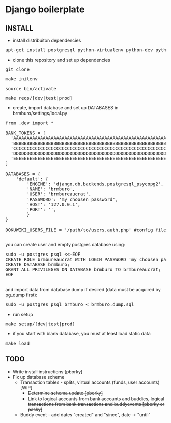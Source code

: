 Django boilerplate
==================

INSTALL
-------
 * install distribuiton dependencies
  <pre>apt-get install postgresql python-virtualenv python-dev python-crypto ipython python-sqlite python-psycopg2 python-yaml python-passlib</pre>
 * clone this repository and set up dependencies
  <pre>git clone <this repo> </pre>
  <pre>make initenv</pre>
  <pre>source bin/activate</pre>
  <pre>make reqs/[dev|test|prod]</pre>

 * create, import database and set up DATABASES in brmburo/settings/local.py
  <pre>
from .dev import *

BANK_TOKENS = [
  'AAAAAAAAAAAAAAAAAAAAAAAAAAAAAAAAAAAAAAAAAAAAAAAAAAAAAAAAAAAAAAAA',
  'BBBBBBBBBBBBBBBBBBBBBBBBBBBBBBBBBBBBBBBBBBBBBBBBBBBBBBBBBBBBBBBB',
  'CCCCCCCCCCCCCCCCCCCCCCCCCCCCCCCCCCCCCCCCCCCCCCCCCCCCCCCCCCCCCCCC',
  'DDDDDDDDDDDDDDDDDDDDDDDDDDDDDDDDDDDDDDDDDDDDDDDDDDDDDDDDDDDDDDDD',
  'EEEEEEEEEEEEEEEEEEEEEEEEEEEEEEEEEEEEEEEEEEEEEEEEEEEEEEEEEEEEEEEE',
]

DATABASES = {
    'default': {
        'ENGINE': 'django.db.backends.postgresql_psycopg2',
        'NAME': 'brmburo', 
        'USER': 'brmbureaucrat',
        'PASSWORD': 'my choosen password',
        'HOST': '127.0.0.1',
        'PORT': '',
        }
}

DOKUWIKI_USERS_FILE = '/path/to/users.auth.php' #config file where dokuwiki has login data, usually in /var/www/conf
  </pre>
  you can create user and empty postgres database using:
  <pre>
sudo -u postgres psql &lt;&lt;-EOF
CREATE ROLE brmbureaucrat WITH LOGIN PASSWORD 'my choosen password';
CREATE DATABASE brmburo;
GRANT ALL PRIVILEGES ON DATABASE brmburo TO brmbureaucrat;
EOF
  </pre>
  and import data from database dump if desired (data must be acquired by pg\_dump first):
  <pre>sudo -u postgres psql brmburo &lt; brmburo.dump.sql</pre>

 * run setup
  <pre>make setup/[dev|test|prod]</pre>

 * if you start with blank database, you must at least load static data
  <pre>make load</pre>


TODO
----

  * ~~Write install instructions [pborky]~~
  * Fix up database scheme
    * Transaction tables - splits, virtual accounts (funds, user accounts) [WIP]
      * ~~Determine schema update [pborky]~~
      * ~~Link to logical accounts from bank accounts and buddies, logical transactions from bank transactions and buddyevents [pborky or pasky]~~
    * Buddy event - add dates "created" and "since", date -> "until"
